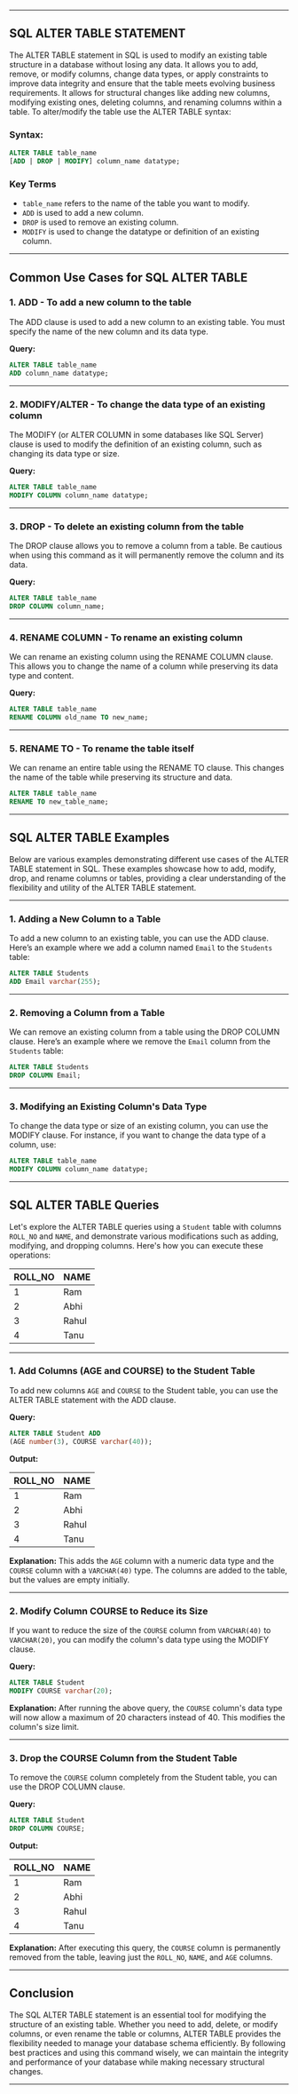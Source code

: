 
---

## SQL ALTER TABLE STATEMENT

The ALTER TABLE statement in SQL is used to modify an existing table structure in a database without losing any data. It allows you to add, remove, or modify columns, change data types, or apply constraints to improve data integrity and ensure that the table meets evolving business requirements. It allows for structural changes like adding new columns, modifying existing ones, deleting columns, and renaming columns within a table. To alter/modify the table use the ALTER TABLE syntax:

### Syntax:

```sql
ALTER TABLE table_name
[ADD | DROP | MODIFY] column_name datatype;
````

### Key Terms

* `table_name` refers to the name of the table you want to modify.
* `ADD` is used to add a new column.
* `DROP` is used to remove an existing column.
* `MODIFY` is used to change the datatype or definition of an existing column.

---

## Common Use Cases for SQL ALTER TABLE

### 1. ADD - To add a new column to the table

The ADD clause is used to add a new column to an existing table. You must specify the name of the new column and its data type.

**Query:**

```sql
ALTER TABLE table_name
ADD column_name datatype;
```

---

### 2. MODIFY/ALTER - To change the data type of an existing column

The MODIFY (or ALTER COLUMN in some databases like SQL Server) clause is used to modify the definition of an existing column, such as changing its data type or size.

**Query:**

```sql
ALTER TABLE table_name
MODIFY COLUMN column_name datatype;
```

---

### 3. DROP - To delete an existing column from the table

The DROP clause allows you to remove a column from a table. Be cautious when using this command as it will permanently remove the column and its data.

**Query:**

```sql
ALTER TABLE table_name
DROP COLUMN column_name;
```

---

### 4. RENAME COLUMN - To rename an existing column

We can rename an existing column using the RENAME COLUMN clause. This allows you to change the name of a column while preserving its data type and content.

**Query:**

```sql
ALTER TABLE table_name
RENAME COLUMN old_name TO new_name;
```

---

### 5. RENAME TO - To rename the table itself

We can rename an entire table using the RENAME TO clause. This changes the name of the table while preserving its structure and data.

```sql
ALTER TABLE table_name
RENAME TO new_table_name;
```

---

## SQL ALTER TABLE Examples

Below are various examples demonstrating different use cases of the ALTER TABLE statement in SQL. These examples showcase how to add, modify, drop, and rename columns or tables, providing a clear understanding of the flexibility and utility of the ALTER TABLE statement.

---

### 1. Adding a New Column to a Table

To add a new column to an existing table, you can use the ADD clause. Here’s an example where we add a column named `Email` to the `Students` table:

```sql
ALTER TABLE Students
ADD Email varchar(255);
```

---

### 2. Removing a Column from a Table

We can remove an existing column from a table using the DROP COLUMN clause. Here’s an example where we remove the `Email` column from the `Students` table:

```sql
ALTER TABLE Students
DROP COLUMN Email;
```

---

### 3. Modifying an Existing Column's Data Type

To change the data type or size of an existing column, you can use the MODIFY clause. For instance, if you want to change the data type of a column, use:

```sql
ALTER TABLE table_name
MODIFY COLUMN column_name datatype;
```

---

## SQL ALTER TABLE Queries

Let's explore the ALTER TABLE queries using a `Student` table with columns `ROLL_NO` and `NAME`, and demonstrate various modifications such as adding, modifying, and dropping columns. Here's how you can execute these operations:

| ROLL\_NO | NAME  |
| -------- | ----- |
| 1        | Ram   |
| 2        | Abhi  |
| 3        | Rahul |
| 4        | Tanu  |

---

### 1. Add Columns (AGE and COURSE) to the Student Table

To add new columns `AGE` and `COURSE` to the Student table, you can use the ALTER TABLE statement with the ADD clause.

**Query:**

```sql
ALTER TABLE Student ADD 
(AGE number(3), COURSE varchar(40));
```

**Output:**

| ROLL\_NO | NAME  |
| -------- | ----- |
| 1        | Ram   |
| 2        | Abhi  |
| 3        | Rahul |
| 4        | Tanu  |

**Explanation:** This adds the `AGE` column with a numeric data type and the `COURSE` column with a `VARCHAR(40)` type. The columns are added to the table, but the values are empty initially.

---

### 2. Modify Column COURSE to Reduce its Size

If you want to reduce the size of the `COURSE` column from `VARCHAR(40)` to `VARCHAR(20)`, you can modify the column's data type using the MODIFY clause.

**Query:**

```sql
ALTER TABLE Student 
MODIFY COURSE varchar(20);
```

**Explanation:** After running the above query, the `COURSE` column's data type will now allow a maximum of 20 characters instead of 40. This modifies the column's size limit.

---

### 3. Drop the COURSE Column from the Student Table

To remove the `COURSE` column completely from the Student table, you can use the DROP COLUMN clause.

**Query:**

```sql
ALTER TABLE Student 
DROP COLUMN COURSE;
```

**Output:**

| ROLL\_NO | NAME  |
| -------- | ----- |
| 1        | Ram   |
| 2        | Abhi  |
| 3        | Rahul |
| 4        | Tanu  |

**Explanation:** After executing this query, the `COURSE` column is permanently removed from the table, leaving just the `ROLL_NO`, `NAME`, and `AGE` columns.

---

## Conclusion

The SQL ALTER TABLE statement is an essential tool for modifying the structure of an existing table. Whether you need to add, delete, or modify columns, or even rename the table or columns, ALTER TABLE provides the flexibility needed to manage your database schema efficiently. By following best practices and using this command wisely, we can maintain the integrity and performance of your database while making necessary structural changes.

---
